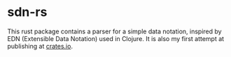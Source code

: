 # sdn-rs

This rust package contains a parser for a simple data notation, inspired
by EDN (Extensible Data Notation) used in Clojure. It is also my first
attempt at publishing at [crates.io](https://crates.io/).

